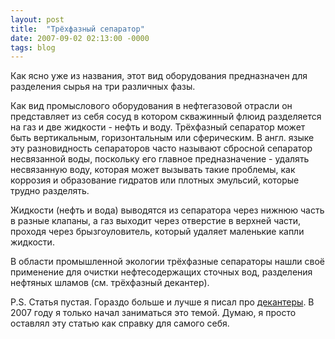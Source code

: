 ```yaml
---
layout: post
title:  "Трёхфазный сепаратор"
date: 2007-09-02 02:13:00 -0000
tags: blog 
---
```


Как ясно уже из названия, этот вид оборудования предназначен для разделения сырья на три различных фазы.

Как вид промыслового оборудования в нефтегазовой отрасли он представляет из себя сосуд в котором скважинный флюид разделяется на газ и две жидкости - нефть и воду. Трёхфазный сепаратор может быть вертикальным, горизонтальным или сферическим. В англ. языке эту разновидность сепараторов часто называют сбросной сепаратор несвязанной воды, поскольку его главное предназначение - удалять несвязанную воду, которая может вызывать такие проблемы, как коррозия и образование гидратов или плотных эмульсий, которые трудно разделять.

Жидкости (нефть и вода) выводятся из сепаратора через нижнюю часть в разные клапаны, а газ выходит через отверстие в верхней части, проходя через брызгоуловитель, который удаляет маленькие капли жидкости.

В области промышленной экологии трёхфазные сепараторы нашли своё применение для очистки нефтесодержащих сточных вод, разделения нефтяных шламов (см. трёхфазный декантер).

P.S. Статья пустая. Гораздо больше и лучше я писал про [декантеры](https://www.mnlist.ru/engineering/decanter.html). В 2007 году я только начал заниматься это темой. Думаю, я просто оставлял эту статью как справку для самого себя.